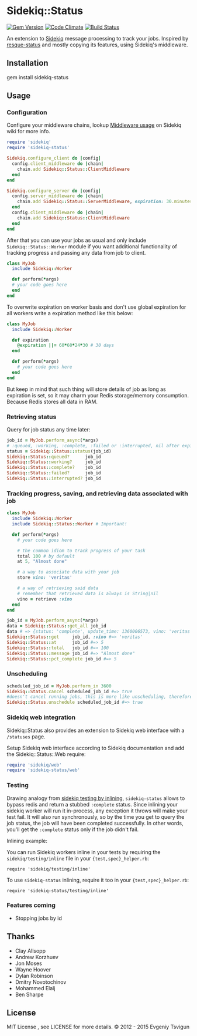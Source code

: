 # Sidekiq::Status
[![Gem Version](https://badge.fury.io/rb/sidekiq-status.png)](http://badge.fury.io/rb/sidekiq-status)
[![Code Climate](https://codeclimate.com/github/utgarda/sidekiq-status.png)](https://codeclimate.com/github/utgarda/sidekiq-status)
[![Build Status](https://secure.travis-ci.org/utgarda/sidekiq-status.png)](http://travis-ci.org/utgarda/sidekiq-status)

An extension to [Sidekiq](http://github.com/mperham/sidekiq) message processing to track your jobs. Inspired
by [resque-status](http://github.com/quirkey/resque-status) and mostly copying its features, using Sidekiq's middleware.

## Installation

gem install sidekiq-status

## Usage

### Configuration

Configure your middleware chains, lookup [Middleware usage](https://github.com/mperham/sidekiq/wiki/Middleware)
on Sidekiq wiki for more info.

``` ruby
require 'sidekiq'
require 'sidekiq-status'

Sidekiq.configure_client do |config|
  config.client_middleware do |chain|
    chain.add Sidekiq::Status::ClientMiddleware
  end
end

Sidekiq.configure_server do |config|
  config.server_middleware do |chain|
    chain.add Sidekiq::Status::ServerMiddleware, expiration: 30.minutes # default
  end
  config.client_middleware do |chain|
    chain.add Sidekiq::Status::ClientMiddleware
  end
end
```

After that you can use your jobs as usual and only include `Sidekiq::Status::Worker` module if you want additional functionality of tracking progress and passing any data from job to client.

``` ruby
class MyJob
  include Sidekiq::Worker

  def perform(*args)
  # your code goes here
  end
end
```

To overwrite expiration on worker basis and don't use global expiration for all workers write a expiration method like this below:

``` ruby
class MyJob
  include Sidekiq::Worker

  def expiration
    @expiration ||= 60*60*24*30 # 30 days
  end

  def perform(*args)
    # your code goes here
  end
end
```

But keep in mind that such thing will store details of job as long as expiration is set, so it may charm your Redis storage/memory consumption. Because Redis stores all data in RAM.

### Retrieving status

Query for job status any time later:

``` ruby
job_id = MyJob.perform_async(*args)
# :queued, :working, :complete, :failed or :interrupted, nil after expiry (30 minutes)
status = Sidekiq::Status::status(job_id)
Sidekiq::Status::queued?      job_id
Sidekiq::Status::working?     job_id
Sidekiq::Status::complete?    job_id
Sidekiq::Status::failed?      job_id
Sidekiq::Status::interrupted? job_id

```

### Tracking progress, saving, and retrieving data associated with job

``` ruby
class MyJob
  include Sidekiq::Worker
  include Sidekiq::Status::Worker # Important!

  def perform(*args)
    # your code goes here

    # the common idiom to track progress of your task
    total 100 # by default
    at 5, "Almost done"

    # a way to associate data with your job
    store vino: 'veritas'

    # a way of retrieving said data
    # remember that retrieved data is always is String|nil
    vino = retrieve :vino
  end
end

job_id = MyJob.perform_async(*args)
data = Sidekiq::Status::get_all job_id
data # => {status: 'complete', update_time: 1360006573, vino: 'veritas'}
Sidekiq::Status::get     job_id, :vino #=> 'veritas'
Sidekiq::Status::at      job_id #=> 5
Sidekiq::Status::total   job_id #=> 100
Sidekiq::Status::message job_id #=> "Almost done"
Sidekiq::Status::pct_complete job_id #=> 5
```
### Unscheduling

```ruby
scheduled_job_id = MyJob.perform_in 3600
Sidekiq::Status.cancel scheduled_job_id #=> true
#doesn't cancel running jobs, this is more like unscheduling, therefore an alias:
Sidekiq::Status.unschedule scheduled_job_id #=> true
```

### Sidekiq web integration

Sidekiq::Status also provides an extension to Sidekiq web interface with a `/statuses` page.

Setup Sidekiq web interface according to Sidekiq documentation and add the Sidekiq::Status::Web require:

``` ruby
require 'sidekiq/web'
require 'sidekiq-status/web'
```


### Testing

Drawing analogy from [sidekiq testing by inlining](https://github.com/mperham/sidekiq/wiki/Testing#testing-workers-inline),
`sidekiq-status` allows to bypass redis and return a stubbed `:complete` status.
Since inlining your sidekiq worker will run it in-process, any exception it throws will make your test fail.
It will also run synchronously, so by the time you get to query the job status, the job will have been completed
successfully.
In other words, you'll get the `:complete` status only if the job didn't fail.

Inlining example:

You can run Sidekiq workers inline in your tests by requiring the `sidekiq/testing/inline` file in your `{test,spec}_helper.rb`:

`require 'sidekiq/testing/inline'`

To use `sidekiq-status` inlining, require it too in your `{test,spec}_helper.rb`:

`require 'sidekiq-status/testing/inline'`


### Features coming
* Stopping jobs by id

## Thanks
* Clay Allsopp
* Andrew Korzhuev
* Jon Moses
* Wayne Hoover
* Dylan Robinson
* Dmitry Novotochinov
* Mohammed Elalj
* Ben Sharpe

## License
MIT License , see LICENSE for more details.
© 2012 - 2015 Evgeniy Tsvigun
